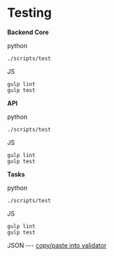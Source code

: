 # Testing
**Backend Core**

python

    ./scripts/test

JS

    gulp lint
    gulp test


**API**

python

    ./scripts/test

JS

    gulp lint
    gulp test

**Tasks**

python

    ./scripts/test

JS

    gulp lint
    gulp test

JSON --- [copy/paste into validator](https://jsonlint.com/)